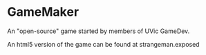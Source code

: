 # GameMaker

An "open-source" game started by members of UVic GameDev.

An html5 version of the game can be found at strangeman.exposed